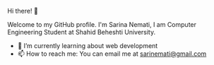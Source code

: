 Hi there! 👋 

Welcome to my GitHub profile. I'm Sarina Nemati, I am Computer Engineering Student at Shahid Beheshti University. 

- 🌱 I’m currently learning about web development
- 📫 How to reach me: You can email me at sarinemati@gmail.com
